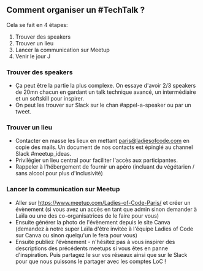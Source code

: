 ## Comment organiser un #TechTalk ?

Cela se fait en 4 étapes: 

1. Trouver des speakers
2. Trouver un lieu
3. Lancer la communication sur Meetup
4. Venir le jour J


### Trouver des speakers
- Ça peut être la partie la plus complexe. On essaye d'avoir 2/3 speakers de 20mn chacun en gardant un talk technique avancé, un intermédiaire et un softskill pour inspirer.
- On peut les trouver sur Slack sur le chan #appel-a-speaker ou par un tweet.

### Trouver un lieu
- Contacter en masse les lieux en mettant paris@ladiesofcode.com en copie des mails. Un document de nos contacts est épinglé au channel Slack #meetup_ideas. 
- Privilégier un lieu central pour faciliter l'accès aux participantes.
- Rappeler à l'hébergement de fournir un apéro (incluant du végétarien / sans alcool pour plus d'inclusivité)

### Lancer la communication sur Meetup
- Aller sur https://www.meetup.com/Ladies-of-Code-Paris/ et créer un évènement (si vous avez un accès en tant que admin sinon demander à Laïla ou une des co-organisatrices de le faire pour vous)
- Ensuite générer la photo de l'évènement depuis le site Canva (demandez à notre super Laïla d'être invitée à l'équipe Ladies of Code sur Canva ou sinon quelqu'un le fera pour vous)
- Ensuite publiez l'évènement - n'hésitez pas à vous inspirer des descriptions des précédents meetups si vous êtes en panne d'inspiration. Puis partagez le sur vos réseaux ainsi que sur le Slack pour que nous puissons le partager avec les comptes LoC ! 
 
